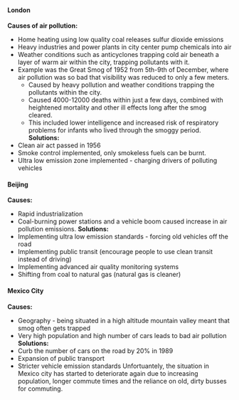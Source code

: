 #### London 
**Causes of air pollution:**
- Home heating using low quality coal releases sulfur dioxide emissions
- Heavy industries and power plants in city center pump chemicals into air
- Weather conditions such as anticyclones trapping cold air beneath a layer of warm air within the city, trapping pollutants with it.
- Example was the Great Smog of 1952 from 5th-9th of December, where air pollution was so bad that visibility was reduced to only a few meters. 
	- Caused by heavy pollution and weather conditions trapping the pollutants within the city.
	- Caused 4000-12000 deaths within just a few days, combined with heightened mortality and other ill effects long after the smog cleared.
	- This included lower intelligence and increased risk of respiratory problems for infants who lived through the smoggy period.
**Solutions:**
- Clean air act passed in 1956
- Smoke control implemented, only smokeless fuels can be burnt.
- Ultra low emission zone implemented - charging drivers of polluting vehicles
#### Beijing
**Causes:**
- Rapid industrialization 
- Coal-burning power stations and a vehicle boom caused increase in air pollution emissions.
**Solutions:**
- Implementing ultra low emission standards - forcing old vehicles off the road
- Implementing public transit (encourage people to use clean transit instead of driving)
- Implementing advanced air quality monitoring systems
- Shifting from coal to natural gas (natural gas is cleaner)
#### Mexico City
**Causes:**
- Geography - being situated in a high altitude mountain valley meant that smog often gets trapped
- Very high population and high number of cars leads to bad air pollution
**Solutions:**
- Curb the number of cars on the road by 20% in 1989
- Expansion of public transport
- Stricter vehicle emission standards
Unfortuantely, the situation in Mexico city has started to deteriorate again due to increasing population, longer commute times and the reliance on old, dirty busses for commuting.
